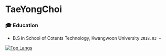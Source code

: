 # TaeYongChoi

	
### :mortar_board: Education
- B.S in School of Cotents Technology, Kwangwoon University ```2018.03 ~ ```

[![Top Langs](https://github-readme-stats.vercel.app/api/top-langs/?username=ds-wook&hide=jupyter%20notebook,html)](https://github.com/anuraghazra/github-readme-stats)
